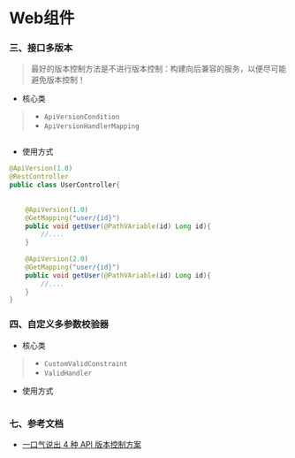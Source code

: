 # Web组件


### 三、接口多版本
> 最好的版本控制方法是不进行版本控制：构建向后兼容的服务，以便尽可能避免版本控制！
- 核心类
> - `ApiVersionCondition`
> - `ApiVersionHandlerMapping`

```java

```

- 使用方式
```java
@ApiVersion(1.0)
@RestController
public class UserController{
    
    
    @ApiVersion(1.0)
    @GetMapping("user/{id}")
    public void getUser(@PathVAriable(id) Long id){
        //....
    }
    
    @ApiVersion(2.0)
    @GetMapping("user/{id}")
    public void getUser(@PathVAriable(id) Long id){
        //....
    }
}
```

### 四、自定义多参数校验器
- 核心类
> - `CustomValidConstraint`
> - `ValidHandler`

- 使用方式
```java


```




### 七、参考文档
* [一口气说出 4 种 API 版本控制方案](https://mp.weixin.qq.com/s/DCEsbzOM1ZJajjHj5WxiIg)